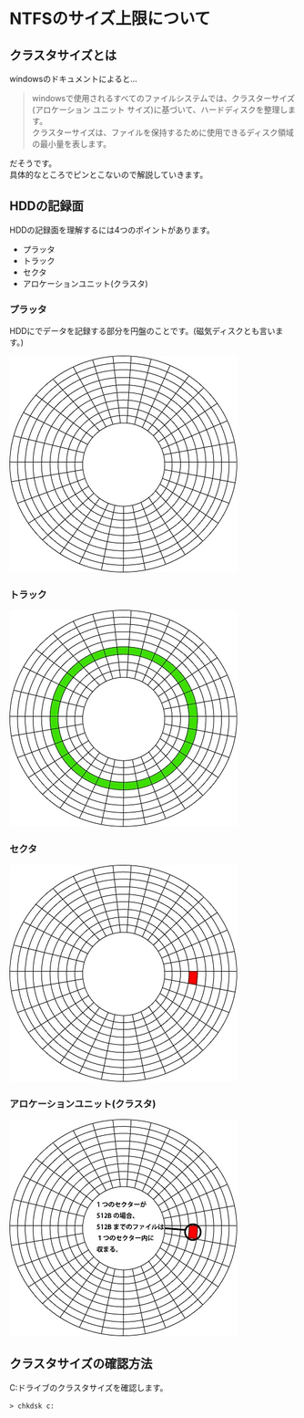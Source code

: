 # NTFSのサイズ上限について
## クラスタサイズとは
windowsのドキュメントによると...
> windowsで使用されるすべてのファイルシステムでは、クラスターサイズ(アロケーション ユニット サイズ)に基づいて、ハードディスクを整理します。  
> クラスターサイズは、ファイルを保持するために使用できるディスク領域の最小量を表します。

だそうです。  
具体的なところでピンとこないので解説していきます。
## HDDの記録面
HDDの記録面を理解するには4つのポイントがあります。
- プラッタ
- トラック
- セクタ
- アロケーションユニット(クラスタ)

### プラッタ
HDDにでデータを記録する部分を円盤のことです。(磁気ディスクとも言います。)
  
![Image01](./images/ntfs-01.jpg)
  
### トラック
  
![Image02](./images/ntfs-02.jpg)
  
### セクタ
  
![Image03](./images/ntfs-03.jpg)
  
### アロケーションユニット(クラスタ)
  
![Image04](./images/ntfs-04.jpg)
  
## クラスタサイズの確認方法
C:ドライブのクラスタサイズを確認します。
```
> chkdsk c:
```

